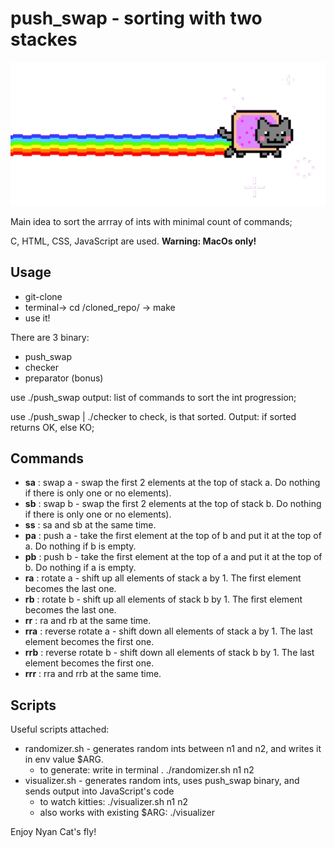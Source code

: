 # push_swap - sorting with two stackes

![Nyan Cat's reverse moon walk](https://github.com/sscottie/push_swap/blob/master/lib/visualisator/nyany.gif)

Main idea to sort the arrray of ints with minimal count of commands;

C, HTML, CSS, JavaScript are used.
**Warning: MacOs only!**

## Usage

* git-clone
* terminal-> cd /cloned_repo/ -> make
* use it!

There are 3 binary:
* push_swap
* checker
* preparator (bonus)

use ./push_swap <int arguments to sort>
output: list of commands to sort the int progression;

use ./push_swap <int args> | ./checker <same int args> to check, is that sorted.
Output: if sorted returns OK, else KO;

## Commands

* **sa** : swap a - swap the first 2 elements at the top of stack a. Do nothing if there is only one or no elements).
* **sb** : swap b - swap the first 2 elements at the top of stack b. Do nothing if there is only one or no elements).
* **ss** : sa and sb at the same time.
* **pa** : push a - take the first element at the top of b and put it at the top of a. Do nothing if b is empty.
* **pb** : push b - take the first element at the top of a and put it at the top of b. Do nothing if a is empty.
* **ra** : rotate a - shift up all elements of stack a by 1. The first element becomes the last one.
* **rb** : rotate b - shift up all elements of stack b by 1. The first element becomes the last one.
* **rr** : ra and rb at the same time.
* **rra** : reverse rotate a - shift down all elements of stack a by 1. The last element becomes the first one.
* **rrb** : reverse rotate b - shift down all elements of stack b by 1. The last element becomes the first one.
* **rrr** : rra and rrb at the same time.

## Scripts

Useful scripts attached: 
* randomizer.sh - generates random ints between n1 and n2, and writes it in env value $ARG.
  * to generate: write in terminal . ./randomizer.sh n1 n2
* visualizer.sh - generates random ints, uses push_swap binary, and sends output into JavaScript's code
  * to watch kitties: ./visualizer.sh n1 n2
  * also works with existing $ARG: ./visualizer

Enjoy Nyan Cat's fly!
